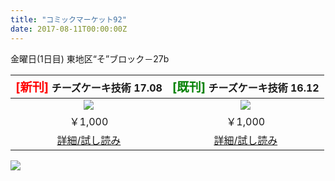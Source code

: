 ```yaml
---
title: "コミックマーケット92"
date: 2017-08-11T00:00:00Z
---
```


金曜日(1日目) 東地区“そ”ブロック－27b

| <span style="font-size:1.2em; color:red;">[新刊]</span> チーズケーキ技術 17.08 | <span style="font-size:1.2em; color:green;">[既刊]</span> チーズケーキ技術 16.12 |
| :---: | :---: |
| ![](/17.08/cover.jpg) | ![](/16.12/cover.jpg) |
| ￥1,000 | ￥1,000 |
| [詳細/試し読み](/17.08/) | [詳細/試し読み](/16.12/) |

![](/posts/c92/pop.png)
